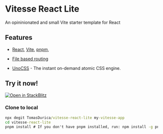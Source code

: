 # Vitesse React Lite
An opininionated and small Vite starter template for React

## Features
- [React](https://github.com/facebook/react), [Vite](https://github.com/vitejs/vite), [pnpm](https://pnpm.io/), 

- [File based routing](./src/pages)

- [UnoCSS](https://github.com/antfu/unocss) - The instant on-demand atomic CSS engine.

## Try it now!

[![Open in StackBlitz](https://developer.stackblitz.com/img/open_in_stackblitz.svg)](https://stackblitz.com/github/TomasDurica/vitesse-react-lite)


### Clone to local
```cmd
npx degit TomasDurica/vitesse-react-lite my-vitesse-app
cd vitesse-react-lite
pnpm install # If you don't have pnpm installed, run: npm install -g pnpm
```
